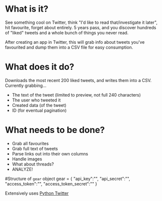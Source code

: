 # What is it?
See something cool on Twitter, think "I'd like to read that/investigate it later", hit favourite, forget about entirely. 5 years pass, and you discover hundreds of "liked" tweets and a whole bunch of things you never read.

After creating an app in Twitter, this will grab info about tweets you've favourited and dump them into a CSV file for easy consumption.
# What does it do?
Downloads the most recent 200 liked tweets, and writes them into a CSV. Currently grabbing...
- The text of the tweet (limited to preview, not full 240 characters)
- The user who tweeted it
- Created data (of the tweet)
- ID (for eventual pagination)
# What needs to be done?
- Grab all favourites
- Grab full text of tweets
- Parse links out into their own columns
- Handle images
- What about threads?
- ANALYZE!

#Structure of `gear` object
gear = {
  "api_key":"",
  "api_secret":"",
  "access_token":"",
  "access_token_secret":""
}

Extensively uses [Python Twitter](https://github.com/bear/python-twitter)
